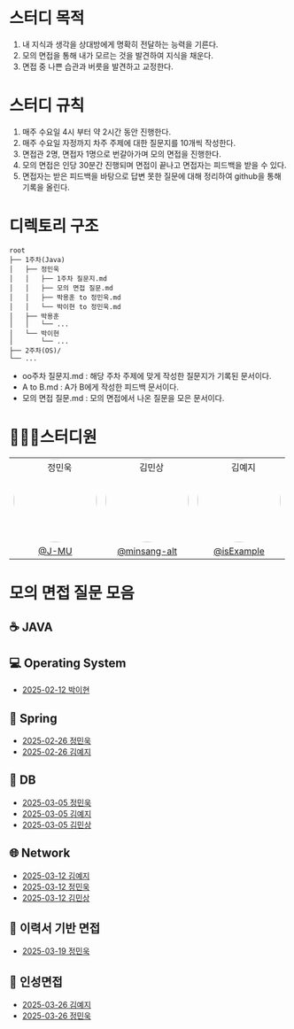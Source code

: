 # 스터디 목적
1. 내 지식과 생각을 상대방에게 명확히 전달하는 능력을 기른다.
2. 모의 면접을 통해 내가 모르는 것을 발견하여 지식을 채운다.
3. 면접 중 나쁜 습관과 버릇을 발견하고 교정한다.

# 스터디 규칙
1. 매주 수요일 4시 부터 약 2시간 동안 진행한다.
2. 매주 수요일 자정까지 차주 주제에 대한 질문지를 10개씩 작성한다.
3. 면접관 2명, 면접자 1명으로 번갈아가며 모의 면접을 진행한다.
4. 모의 면접은 인당 30분간 진행되며 면접이 끝나고 면접자는 피드백을 받을 수 있다.
5. 면접자는 받은 피드백을 바탕으로 답변 못한 질문에 대해 정리하여 github을 통해 기록을 올린다.

# 디렉토리 구조
```
root                                 
├── 1주차(Java)
│   ├── 정민욱
│   │   ├── 1주차 질문지.md
│   │   ├── 모의 면접 질문.md
│   │   ├── 박용훈 to 정민욱.md
│   │   └── 박이현 to 정민욱.md
│   ├── 박용훈
│   │   └── ...
│   └── 박이현
│       └── ...
├── 2주차(OS)/
└── ...
```


- oo주차 질문지.md   : 해당 주차 주제에 맞게 작성한 질문지가 기록된 문서이다.
- A to B.md         : A가 B에게 작성한 피드백 문서이다.
- 모의 면접 질문.md : 모의 면접에서 나온 질문을 모은 문서이다.

# 👨🏻‍💻스터디원
|   |   |   |
|---|---|---|
| <div align="center"><a href="https://github.com/J-MU"><img src="https://avatars.githubusercontent.com/u/46997074?v=4" alt="정민욱" style="border-radius: 50%; width: 150px; height: 150px;" /></a></div> | <div align="center"><a href="https://github.com/minsang-alt"><img src="https://avatars.githubusercontent.com/u/82764703?v=4" alt="김민상" style="border-radius: 50%; width: 150px; height: 150px;" /></a></div> | <div align="center"><a href="https://github.com/isExample"><img src="https://avatars.githubusercontent.com/u/93423346?v=4" alt="김예지" style="border-radius: 50%; width: 150px; height: 150px;" /></a></div> |
| <div align="center">[@J-MU](https://github.com/J-MU)</div> | <div align="center">[@minsang-alt](https://github.com/minsang-alt)</div> | <div align="center">[@isExample](https://github.com/isExample)</div> |



# 모의 면접 질문 모음
## ☕ JAVA
## 💻 Operating System
- [2025-02-12 박이현](2주차(OS)/박이현/모의%20면접%20질문.md)
## :leaves: Spring
- [2025-02-26 정민욱](3주차(Spring)/정민욱/모의%20면접%20질문.md)
- [2025-02-26 김예지](3주차(Spring)/김예지/모의%20면접%20질문.md)
## 💾 DB
- [2025-03-05 정민욱](4주차(Database)/정민욱/모의%20면접%20질문.md)
- [2025-03-05 김예지](4주차(Database)/김예지/모의%20면접%20질문.md)
- [2025-03-05 김민상](4주차(Database)/김민상/모의%20면접%20질문.md)
## 🌐 Network
- [2025-03-12 김예지](5주차(Network)/김예지/모의%20면접%20질문.md)
- [2025-03-12 정민욱](5주차(Network)/정민욱/모의%20면접%20질문.md)
- [2025-03-12 김민상](5주차(Network)/김민상/모의%20면접%20질문.md)

## 📝 이력서 기반 면접
- [2025-03-19 정민욱](6주차(Resume)/정민욱/모의%20면접%20질문.md)

## 👥 인성면접
- [2025-03-26 김예지](7주차(인성면접)/김예지/모의%20면접%20질문.md)
- [2025-03-26 정민욱](7주차(인성면접)/정민욱/모의%20면접%20질문.md)

</br>

